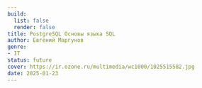 ```yaml
---
build:
  list: false
  render: false
title: PostgreSQL Основы языка SQL
author: Евгений Маргунов
genre:
- IT
status: future
cover: https://ir.ozone.ru/multimedia/wc1000/1025515582.jpg
date: 2025-01-23
---
```


